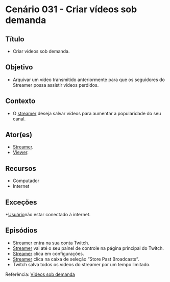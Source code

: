 # Cenário 031 - Criar vídeos sob demanda

## Título
* Criar vídeos sob demanda.

## Objetivo
* Arquivar um vídeo transmitido anteriormente para que os seguidores do Streamer possa assistir vídeos perdidos.

## Contexto
* O [streamer](Streamer) deseja salvar vídeos para aumentar a popularidade do seu canal.

## Ator(es)
* [Streamer](Streamer).
* [Viewer](Viewer).

## Recursos
* Computador
* Internet

## Exceções
*[Usuário](User)não estar conectado à internet.

## Episódios
* [Streamer](Streamer)  entra na sua conta Twitch.
* [Streamer](Streamer) vai até o seu painel de controle na página principal do Twitch.
* [Streamer](Streamer) clica em configurações.
* [Streamer](Streamer) clica na caixa de seleção “Store Past Broadcasts”.
* Twitch salva todos os vídeos do streamer por um tempo limitado.

Referência: [Videos sob demanda](https://help.twitch.tv/customer/pt_br/portal/articles/1575302-v%C3%ADdeos-sob-demanda)

